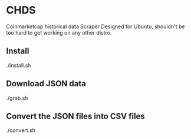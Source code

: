 # CHDS
Coinmarketcap historical data Scraper
Designed for Ubuntu, shouldn't be too hard to get working on any other distro.

## Install
  
  ./install.sh
  
## Download JSON data
  
  ./grab.sh

## Convert the JSON files into CSV files
  
  ./convert.sh
